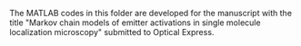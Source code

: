 The MATLAB codes in this folder are developed for the manuscript with the title "Markov chain models of emitter activations in single molecule localization microscopy" submitted to Optical Express. 

